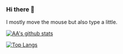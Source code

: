 ### Hi there 👋

I mostly move the mouse but also type a little.

[![AA's github stats](https://github-readme-stats-umber.vercel.app/api?username=geeksville&show_icons=true)](#)

[![Top Langs](https://github-readme-stats.vercel.app/api/top-langs/?username=geeksville&langs_count=10)](#)

<!--
**geeksville/geeksville** is a ✨ _special_ ✨ repository because its `README.md` (this file) appears on your GitHub profile.

Here are some ideas to get you started:

- 🔭 I’m currently working on ...
- 🌱 I’m currently learning ...
- 👯 I’m looking to collaborate on ...
- 🤔 I’m looking for help with ...
- 💬 Ask me about ...
- 📫 How to reach me: ...
- 😄 Pronouns: ...
- ⚡ Fun fact: ...
-->
